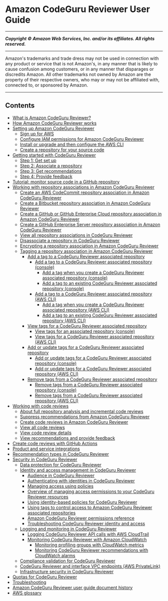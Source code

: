 # Amazon CodeGuru Reviewer User Guide

-----
*****Copyright &copy; Amazon Web Services, Inc. and/or its affiliates. All rights reserved.*****

-----
Amazon's trademarks and trade dress may not be used in 
     connection with any product or service that is not Amazon's, 
     in any manner that is likely to cause confusion among customers, 
     or in any manner that disparages or discredits Amazon. All other 
     trademarks not owned by Amazon are the property of their respective
     owners, who may or may not be affiliated with, connected to, or 
     sponsored by Amazon.

-----
## Contents
+ [What is Amazon CodeGuru Reviewer?](welcome.md)
+ [How Amazon CodeGuru Reviewer works](how-codeguru-reviewer-works.md)
+ [Setting up Amazon CodeGuru Reviewer](setting-up-codeguru-reviewer.md)
   + [Sign up for AWS](get-set-up-sign-up-for-aws.md)
   + [Configure IAM permissions for Amazon CodeGuru Reviewer](get-set-up-configure-iam-permissions.md)
   + [Install or upgrade and then configure the AWS CLI](get-set-up-install-cli.md)
   + [Create a repository for your source code](get-set-up-setup-repository.md)
+ [Getting started with CodeGuru Reviewer](getting-started-with-guru.md)
   + [Step 1: Get set up](getting-started-prequisites.md)
   + [Step 2: Associate a repository](getting-started-associate-repository.md)
   + [Step 3: Get recommendations](get-results.md)
   + [Step 4: Provide feedback](provide-feedback.md)
+ [Tutorial: monitor source code in a GitHub repository](tutorial-github-reviewer.md)
+ [Working with repository associations in Amazon CodeGuru Reviewer](working-with-repositories.md)
   + [Create an AWS CodeCommit repository association in Amazon CodeGuru Reviewer](create-codecommit-association.md)
   + [Create a Bitbucket repository association in Amazon CodeGuru Reviewer](create-bitbucket-association.md)
   + [Create a GitHub or GitHub Enterprise Cloud repository association in Amazon CodeGuru Reviewer](create-github-association.md)
   + [Create a GitHub Enterprise Server repository association in Amazon CodeGuru Reviewer](create-github-enterprise-association.md)
   + [View all repository associations in CodeGuru Reviewer](repository-association-view-all.md)
   + [Disassociate a repository in CodeGuru Reviewer](disassociate-repository-association.md)
   + [Encrypting a repository association in Amazon CodeGuru Reviewer](encrypt-repository-association.md)
   + [Tagging a repository association in Amazon CodeGuru Reviewer](tag-repository-association.md)
      + [Add a tag to a CodeGuru Reviewer associated repository](how-to-tag-associated-repositories-add.md)
         + [Add a tag to a CodeGuru Reviewer associated repository (console)](how-to-tag-associated-repository-add-console.md)
            + [Add a tag when you create a CodeGuru Reviewer associated repository (console)](how-to-tag-associated-repository-add-on-create-console.md)
            + [Add a tag to an existing CodeGuru Reviewer associated repository (console)](how-to-tag-associated-repository-add-on-existing-console.md)
         + [Add a tag to a CodeGuru Reviewer associated repository (AWS CLI)](how-to-tag-associated-repository-add-cli.md)
            + [Add a tag when you create a CodeGuru Reviewer associated repository (AWS CLI)](how-to-tag-associated-repository-add-on-create-cli.md)
            + [Add a tag to an existing CodeGuru Reviewer associated repository (AWS CLI)](how-to-tag-associated-repository-add-on-existing-cli.md)
      + [View tags for a CodeGuru Reviewer associated repository](how-to-tag-associated-repository-view.md)
         + [View tags for an associated repository (console)](how-to-tag-associated-repository-view-console.md)
         + [View tags for a CodeGuru Reviewer associated repository (AWS CLI)](how-to-tag-associated-repository-view-cli.md)
      + [Add or update tags for a CodeGuru Reviewer associated repository](how-to-tag-associated-repository-update.md)
         + [Add or update tags for a CodeGuru Reviewer associated repository (console)](how-to-tag-associated-repository-update-console.md)
         + [Add or update tags for a CodeGuru Reviewer associated repository (AWS CLI)](how-to-tag-associated-repository-update-cli.md)
      + [Remove tags from a CodeGuru Reviewer associated repository](how-to-tag-associated-repository-remove.md)
         + [Remove tags from a CodeGuru Reviewer associated repository (console)](how-to-tag-associated-repository-rmeove-console.md)
         + [Remove tags from a CodeGuru Reviewer associated repository (AWS CLI)](how-to-tag-associated-repository-remove-cli.md)
+ [Working with code reviews](code-reviews.md)
   + [About full repository analysis and incremental code reviews](repository-analysis-vs-pull-request.md)
   + [Suppress recommendations from Amazon CodeGuru Reviewer](recommendation-suppression.md)
   + [Create code reviews in Amazon CodeGuru Reviewer](create-code-reviews.md)
   + [View all code reviews](view-all-code-reviews.md)
   + [View code review details](view-code-review-details.md)
   + [View recommendations and provide feedback](give-feedback-from-code-review-details.md)
+ [Create code reviews with GitHub Actions](working-with-cicd.md)
+ [Product and service integrations](integrations.md)
+ [Recommendation types in CodeGuru Reviewer](recommendations.md)
+ [Security in CodeGuru Reviewer](security.md)
   + [Data protection for CodeGuru Reviewer](data-protection.md)
   + [Identity and access management in CodeGuru Reviewer](auth-and-access-control.md)
      + [Audience in CodeGuru Reviewer](security_iam_audience.md)
      + [Authenticating with identities in CodeGuru Reviewer](security_iam_authentication.md)
      + [Managing access using policies](security_iam_access-manage.md)
      + [Overview of managing access permissions to your CodeGuru Reviewer resources](security_iam_service-with-iam.md)
      + [Using identity-based policies for CodeGuru Reviewer](auth-and-access-control-iam-identity-based-access-control.md)
      + [Using tags to control access to Amazon CodeGuru Reviewer associated repositories](auth-and-access-control-using-tags.md)
      + [Amazon CodeGuru Reviewer permissions reference](auth-and-access-control-permissions-reference.md)
      + [Troubleshooting CodeGuru Reviewer identity and access](security_iam_troubleshoot.md)
   + [Logging and monitoring in CodeGuru Reviewer](security-incident-response.md)
      + [Logging CodeGuru Reviewer API calls with AWS CloudTrail](logging-using-cloudtrail.md)
      + [Monitoring CodeGuru Reviewer with Amazon CloudWatch](monitoring.md)
         + [Monitoring profiling groups with CloudWatch metrics](cloudwatch-metric.md)
         + [Monitoring CodeGuru Reviewer recommendations with CloudWatch alarms](cloudwatch-alarm.md)
   + [Compliance validation for CodeGuru Reviewer](codeguru-reviewer-compliance.md)
   + [CodeGuru Reviewer and interface VPC endpoints (AWS PrivateLink)](vpc-interface-endpoints.md)
   + [Infrastructure security in CodeGuru Reviewer](infrastructure-security.md)
+ [Quotas for CodeGuru Reviewer](quotas.md)
+ [Troubleshooting](troubleshooting.md)
+ [Amazon CodeGuru Reviewer user guide document history](doc-history.md)
+ [AWS glossary](glossary.md)